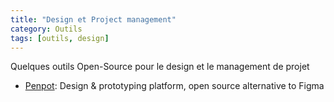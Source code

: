 ```yaml
---
title: "Design et Project management"
category: Outils
tags: [outils, design]
---
```


Quelques outils Open-Source pour le design et le management de projet

* [Penpot](https://penpot.app/): Design & prototyping platform, open source alternative to Figma

